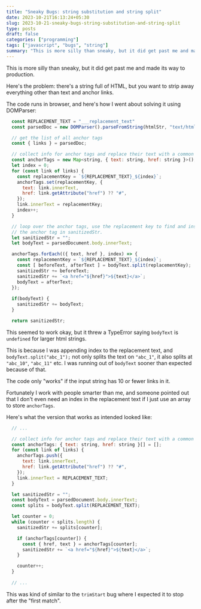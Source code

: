 ```yaml
---
title: "Sneaky Bugs: string substitution and string split"
date: 2023-10-21T16:13:24+05:30
slug: 2023-10-21-sneaky-bugs-string-substitution-and-string-split
type: posts
draft: false
categories: ["programming"]
tags: ["javascript", "bugs", "string"]
summary: "This is more silly than sneaky, but it did get past me and made its way to production."
---
```


This is more silly than sneaky, but it did get past me and made its way to production.

Here's the problem: there's a string full of HTML, but you want to strip away everything other than text and anchor links.

The code runs in browser, and here's how I went about solving it using DOMParser:

```js
  const REPLACEMENT_TEXT = "___replacement_text"
  const parsedDoc = new DOMParser().parseFromString(htmlStr, "text/html");

  // get the list of all anchor tags
  const { links } = parsedDoc;

  // collect info for anchor tags and replace their text with a common replacement term
  const anchorTags = new Map<string, { text: string, href: string }>();
  let index = 0;
  for (const link of links) {
    const replacementKey = `${REPLACEMENT_TEXT}_${index}`;
    anchorTags.set(replacementKey, {
      text: link.innerText,
      href: link.getAttribute("href") ?? "#",
    });
    link.innerText = replacementKey;
    index++;
  }

  // loop over the anchor tags, use the replacement key to find and insert
  // the anchor tag in sanitizedStr.
  let sanitizedStr = "";
  let bodyText = parsedDocument.body.innerText;

  anchorTags.forEach(({ text, href }, index) => {
    const replacementKey = `${REPLACEMENT_TEXT}_${index}`;
    const [ beforeText, afterText ] = bodyText.split(replacementKey);
    sanitizedStr += beforeText;
    sanitizedStr += `<a href="${href}">${text}</a>`;
    bodyText = afterText;
  });
  
  if(bodyText) {
    sanitizedStr += bodyText;
  }

  return sanitizedStr;
```

This seemed to work okay, but it threw a TypeError saying `bodyText` is `undefined` for larger html strings.

This is because I was appending index to the replacement text, and `bodyText.split("abc_1");` not only splits the text on `"abc_1"`, it also splits at `"abc_10"`, `"abc_11"` etc. I was running out of `bodyText` sooner than expected because of that.

The code only "works" if the input string has 10 or fewer links in it.

Fortunately I work with people smarter than me, and someone pointed out that I don't even need an index in the replacement text if I just use an array to store `anchorTags`.

Here's what the version that works as intended looked like:

```js
  // ...

  // collect info for anchor tags and replace their text with a common replacement term
  const anchorTags: { text: string, href: string }[] = [];
  for (const link of links) {
    anchorTags.push({
      text: link.innerText,
      href: link.getAttribute("href") ?? "#",
    });
    link.innerText = REPLACEMENT_TEXT;
  }

  let sanitizedStr = "";
  const bodyText = parsedDocument.body.innerText;
  const splits = bodyText.split(REPLACEMENT_TEXT);

  let counter = 0;
  while (counter < splits.length) {
    sanitizedStr += splits[counter];

    if (anchorTags[counter]) {
      const { href, text } = anchorTags[counter];
      sanitizedStr += `<a href="${href}">${text}</a>`;
    }

    counter++;
  }
  
  // ...

```

This was kind of similar to the `trimStart` bug where I expected it to stop after the "first match".
